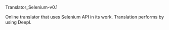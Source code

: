 Translator_Selenium-v0.1

Online translator that uses Selenium API in its work. Translation performs by using Deepl.
